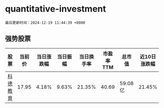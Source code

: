# quantitative-investment

`最后更新时间：2024-12-19 11:44:39 +0800`

## 强势股票

|股票|当前价|当日涨跌幅|当日振幅|当日换手率|市盈率TTM|总市值|近10日涨跌幅|
|----|----|----|----|----|----|----|----|
|[科德教育](https://xueqiu.com/S/SZ300192)|17.95|4.18%|9.63%|21.35%|40.69|59.08亿|21.45%|
